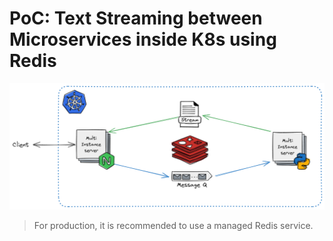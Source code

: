 # PoC: Text Streaming between Microservices inside K8s using Redis

![diagram](./assets/diag.png)

> For production, it is recommended to use a managed Redis service.
